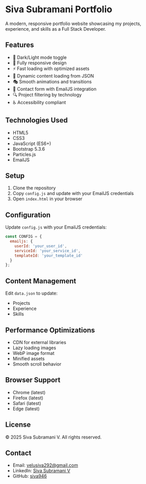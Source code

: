 # Siva Subramani Portfolio

A modern, responsive portfolio website showcasing my projects, experience, and skills as a Full Stack Developer.

## Features

- 🎨 Dark/Light mode toggle
- 📱 Fully responsive design
- ⚡ Fast loading with optimized assets
- 🎯 Dynamic content loading from JSON
- 🎭 Smooth animations and transitions
- 📧 Contact form with EmailJS integration
- 🔍 Project filtering by technology
- ♿ Accessibility compliant

## Technologies Used

- HTML5
- CSS3
- JavaScript (ES6+)
- Bootstrap 5.3.6
- Particles.js
- EmailJS

## Setup

1. Clone the repository
2. Copy `config.js` and update with your EmailJS credentials
3. Open `index.html` in your browser

## Configuration

Update `config.js` with your EmailJS credentials:

```javascript
const CONFIG = {
  emailjs: {
    userId: 'your_user_id',
    serviceId: 'your_service_id',
    templateId: 'your_template_id'
  }
};
```

## Content Management

Edit `data.json` to update:
- Projects
- Experience
- Skills

## Performance Optimizations

- CDN for external libraries
- Lazy loading images
- WebP image format
- Minified assets
- Smooth scroll behavior

## Browser Support

- Chrome (latest)
- Firefox (latest)
- Safari (latest)
- Edge (latest)

## License

© 2025 Siva Subramani V. All rights reserved.

## Contact

- Email: velusiva292@gmail.com
- LinkedIn: [Siva Subramani V](https://www.linkedin.com/in/siva-subramani-v-6b340628a)
- GitHub: [siva946](https://github.com/siva946)
